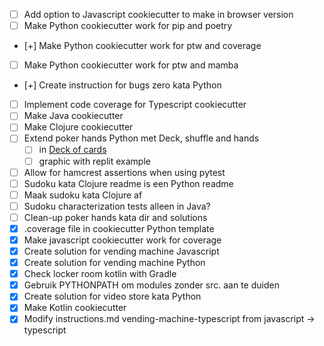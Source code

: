 - [ ] Add option to Javascript cookiecutter to make in browser version
- [ ] Make Python cookiecutter work for pip and poetry
- [+] Make Python cookiecutter work for ptw and coverage
- [ ] Make Python cookiecutter work for ptw and mamba
- [+] Create instruction for bugs zero kata Python
- [ ] Implement code coverage for Typescript cookiecutter
- [ ] Make Java cookiecutter
- [ ] Make Clojure cookiecutter
- [ ] Extend poker hands Python met Deck, shuffle and hands
  - [ ] in [Deck of cards](https://realpython.com/python-type-checking/)
  - [ ] graphic with replit example
- [ ] Allow for hamcrest assertions when using pytest
- [ ] Sudoku kata Clojure readme is een Python readme
- [ ] Maak sudoku kata Clojure af
- [ ] Sudoku characterization tests alleen in Java?
- [ ] Clean-up poker hands kata dir and solutions
- [X] .coverage file in cookiecutter Python template
- [X] Make javascript cookiecutter work for coverage
- [X] Create solution for vending machine Javascript
- [X] Create solution for vending machine Python
- [X] Check locker room kotlin with Gradle
- [X] Gebruik PYTHONPATH om modules zonder src. aan te duiden
- [X] Create solution for video store kata Python
- [X] Make Kotlin cookiecutter
- [X] Modify instructions.md vending-machine-typescript from javascript -> typescript
